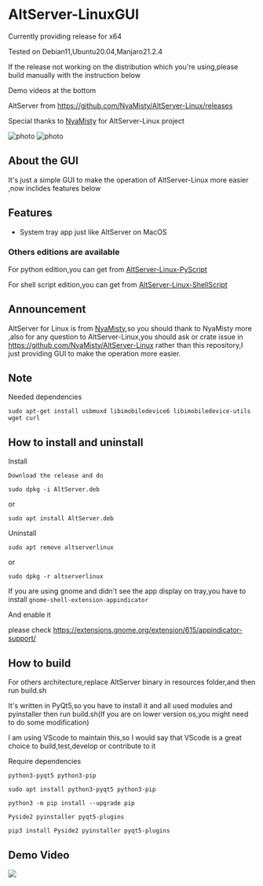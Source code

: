 # AltServer-LinuxGUI

Currently providing release for x64

Tested on Debian11,Ubuntu20.04,Manjaro21.2.4

If the release not working on the distribution which you're using,please build manually with the instruction below

Demo videos at the bottom

AltServer from https://github.com/NyaMisty/AltServer-Linux/releases

Special thanks to [NyaMisty](https://github.com/NyaMisty) for AltServer-Linux project 

![photo][1]
![photo][2]

## About the GUI

It's just a simple GUI to make the operation of AltServer-Linux more easier ,now inclides features below

## Features
- System tray app just like AltServer on MacOS

### Others editions are available

For python edition,you can get from [AltServer-Linux-PyScript](https://github.com/powenn/AltServer-Linux-PyScript)

For shell script edition,you can get from [AltServer-Linux-ShellScript](https://github.com/powenn/AltServer-Linux-ShellScript)

## Announcement

AltServer for Linux is from [NyaMisty](https://github.com/NyaMisty),so you should thank to NyaMisty more ,also for any question to AltServer-Linux,you should ask or crate issue in https://github.com/NyaMisty/AltServer-Linux rather than this repository,I just providing GUI to make the operation more easier. 

## Note 

Needed dependencies

```
sudo apt-get install usbmuxd libimobiledevice6 libimobiledevice-utils wget curl
```

## How to install and uninstall

Install

`Download the release and do `
```
sudo dpkg -i AltServer.deb
```
or
```
sudo apt install AltServer.deb
```

Uninstall

```
sudo apt remove altserverlinux
```
or
```
sudo dpkg -r altserverlinux
```

If you are using gnome and didn't see the app display on tray,you have to install `gnome-shell-extension-appindicator`

And enable it

please check https://extensions.gnome.org/extension/615/appindicator-support/



## How to build

For others architecture,replace AltServer binary in resources folder,and then run build.sh

It's written in PyQt5,so you have to install it and all used modules and pyinstaller then run build.sh(If you are on lower version os,you might need to do some modification)

I am using VScode to maintain this,so I would say that VScode is a great choice to build,test,develop or contribute to it 

Require dependencies

`python3-pyqt5 python3-pip`
```
sudo apt install python3-pyqt5 python3-pip
```
```
python3 -m pip install --upgrade pip
```
`Pyside2 pyinstaller pyqt5-plugins `
```
pip3 install Pyside2 pyinstaller pyqt5-plugins 
```
## Demo Video

<a href="https://www.youtube.com/watch?v=kEYg-f8lDOQ">
  <img src="https://img.youtube.com/vi/kEYg-f8lDOQ/maxresdefault.jpg" >
</a>

[1]:https://github.com/powenn/AltServer-LinuxGUI/blob/main/photos/02.png
[2]:https://github.com/powenn/AltServer-LinuxGUI/blob/main/photos/04.png

